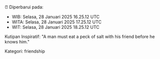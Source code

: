 ⏰ Diperbarui pada:
- WIB: Selasa, 28 Januari 2025 16.25.12 UTC
- WITA: Selasa, 28 Januari 2025 17.25.12 UTC
- WIT: Selasa, 28 Januari 2025 18.25.12 UTC

Kutipan Inspiratif:
"A man must eat a peck of salt with his friend before he knows him."


Kategori: friendship

